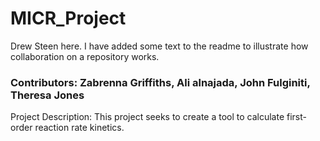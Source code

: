 # MICR_Project


Drew Steen here. I have added some text to the readme to illustrate how collaboration on a repository works.

### Contributors: Zabrenna Griffiths, Ali alnajada, John Fulginiti, Theresa Jones  


Project Description: This project seeks to create a tool to calculate first-order reaction rate kinetics.

